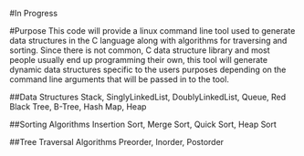 #In Progress

#Purpose
This code will provide a linux command line tool used to generate data structures in the C language along with algorithms for traversing and sorting.
Since there is not common, C data structure library and most people usually end up programming their own, this tool will generate dynamic data structures specific to the users purposes depending on the command line arguments that will be passed in to the tool.

##Data Structures
Stack, SinglyLinkedList, DoublyLinkedList, Queue, Red Black Tree, B-Tree, Hash Map, Heap

##Sorting Algorithms
Insertion Sort, Merge Sort, Quick Sort, Heap Sort

##Tree Traversal Algorithms
Preorder, Inorder, Postorder
